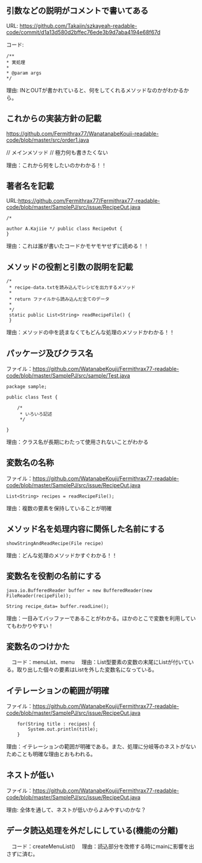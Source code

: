 ## 引数などの説明がコメントで書いてある

URL: https://github.com/Takajin/szkayeah-readable-code/commit/d1a13d580d2bffec76ede3b9d7aba4194e68f67d

コード:
```
/**
* 実処理
*
* @param args
*/
```

理由: INとOUTが書かれていると、何をしてくれるメソッドなのかがわかるから。

## これからの実装方針の記載

https://github.com/Fermithrax77/WanatanabeKouji-readable-code/blob/master/src/order1.java

// メインメソッド // 極力何も書きたくない

理由：これから何をしたいのかわかる！！

## 著者名を記載

URL:https://github.com/Fermithrax77/Fermithrax77-readable-code/blob/master/SamplePJ/src/issue/RecipeOut.java
```
/*

author A.Kajiie */ public class RecipeOut {
}
```

理由：これは誰が書いたコードかモヤモヤせずに読める！！

## メソッドの役割と引数の説明を記載

```
/*
 * recipe-data.txtを読み込んでレシピを出力するメソッド
 *
 * return ファイルから読み込んだ全てのデータ
 *
 */
 static public List<String> readRecipeFile() {
 }
```

理由：メソッドの中を読まなくてもどんな処理のメソッドかわかる！！

## パッケージ及びクラス名

ファイル：https://github.com/WatanabeKouji/Fermithrax77-readable-code/blob/master/SamplePJ/src/sample/Test.java

```
package sample;

public class Test {

    /*
     * いろいろ記述
     */

}
```

理由：クラス名が長期にわたって使用されないことがわかる

## 変数名の名称

ファイル：https://github.com/WatanabeKouji/Fermithrax77-readable-code/blob/master/SamplePJ/src/issue/RecipeOut.java

```
List<String> recipes = readRecipeFile();
```

理由：複数の要素を保持していることが明確

## メソッド名を処理内容に関係した名前にする

```
showStringAndReadRecipe(File recipe)
```

理由：どんな処理のメソッドかすぐわかる！！

## 変数名を役割の名前にする

```
java.io.BufferedReader buffer = new BufferedReader(new FileReader(recipeFile));

String recipe_data= buffer.readLine();
```

理由：一目みてバッファーであることがわかる。ほかのとこで変数を利用していてもわかりやすい！

## 変数名のつけかた
　コード：menuList、menu
　理由：List型要素の変数の末尾にListが付いている。取り出した個々の要素はListを外した変数名になっている。

## イテレーションの範囲が明確

ファイル：https://github.com/WatanabeKouji/Fermithrax77-readable-code/blob/master/SamplePJ/src/issue/RecipeOut.java

```
    for(String title : recipes) {
        System.out.println(title);
    }
```

理由：イテレーションの範囲が明確である。また、処理に分岐等のネストがないためことも明確な理由とおもわれる。

## ネストが低い

ファイル：https://github.com/WatanabeKouji/Fermithrax77-readable-code/blob/master/SamplePJ/src/issue/RecipeOut.java

理由: 全体を通して、ネストが低いからよみやすいのかな？

## データ読込処理を外だしにしている(機能の分離)
　コード：createMenuList()
　理由：読込部分を改修する時にmainに影響を出さずに済む。

